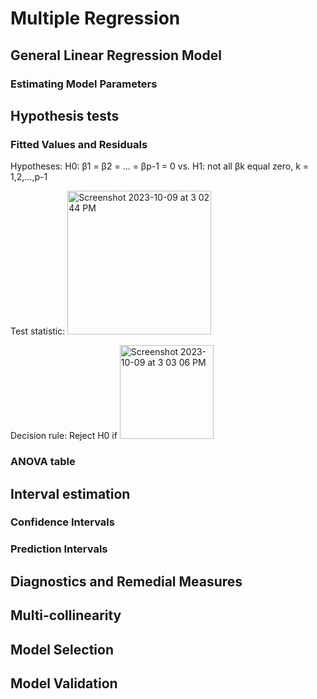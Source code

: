 # Multiple Regression

## General Linear Regression Model 

### Estimating Model Parameters

## Hypothesis tests

### Fitted Values and Residuals

Hypotheses: H0: β1 = β2 = ... = βp-1 = 0 vs. H1: not all βk equal zero, k = 1,2,...,p-1

Test statistic: <img width="230" alt="Screenshot 2023-10-09 at 3 02 44 PM" src="https://github.com/ShuxiChen/Data-Analytics-Course-Projects/assets/146168006/c58a7fe6-84bb-4dc5-9864-631ad6cc1fba">

Decision rule: Reject H0 if <img width="150" alt="Screenshot 2023-10-09 at 3 03 06 PM" src="https://github.com/ShuxiChen/Data-Analytics-Course-Projects/assets/146168006/9ba9de28-9b52-4d25-801f-483a43899258">

### ANOVA table

## Interval estimation

### Confidence Intervals

### Prediction Intervals

## Diagnostics and Remedial Measures

## Multi-collinearity

## Model Selection

## Model Validation
